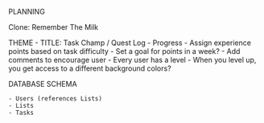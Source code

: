 PLANNING

Clone: Remember The Milk

THEME
    - TITLE: Task Champ / Quest Log
    - Progress
    - Assign experience points based on task difficulty
    - Set a goal for points in a week?
    - Add comments to encourage user
    - Every user has a level
    - When you level up, you get access to a different background colors?

DATABASE SCHEMA

    - Users (references Lists)
    - Lists
    - Tasks
